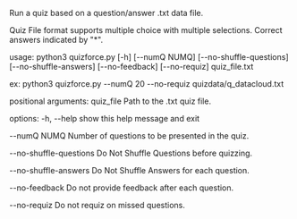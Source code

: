 Run a quiz based on a question/answer .txt data file.

Quiz File format supports multiple choice with multiple selections.  Correct answers indicated by "*".

usage: python3 quizforce.py [-h] [--numQ NUMQ] [--no-shuffle-questions] [--no-shuffle-answers] [--no-feedback] [--no-requiz] quiz_file.txt

ex: python3 quizforce.py --numQ 20 --no-requiz quizdata/q_datacloud.txt

positional arguments:
  quiz_file             Path to the .txt quiz file.

options:
  -h, --help            show this help message and exit

  --numQ NUMQ           Number of questions to be presented in the quiz.

  --no-shuffle-questions
                        Do Not Shuffle Questions before quizzing.

  --no-shuffle-answers  Do Not Shuffle Answers for each question.

  --no-feedback         Do not provide feedback after each question.

  --no-requiz           Do not requiz on missed questions.

